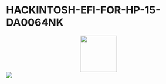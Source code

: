 # HACKINTOSH-EFI-FOR-HP-15-DA0064NK
<div id="header" align="center">
  <img src="https://github.com/versionbeta10/HACKINTOSH-EFI-FOR-HP-15-DA0064NK-/assets/53920740/eebfe9e4-123e-4141-ab83-e3fcd16c3290" width="100" height="100"/>
</div>

<div id="badges">
  <img src="https://img.shields.io/badge/EFI-v1.0-blue">
</div>
